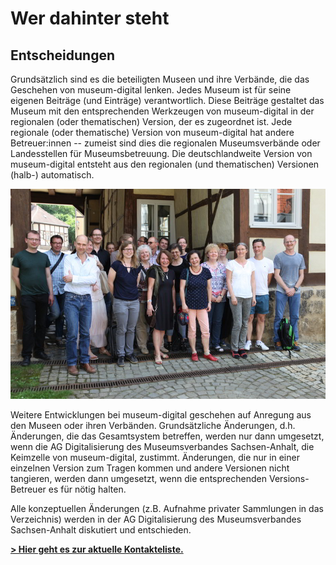 Wer dahinter steht
==================

Entscheidungen
--------------

Grundsätzlich sind es die beteiligten Museen und ihre Verbände, die das
Geschehen von museum-digital lenken. Jedes Museum ist für seine eigenen
Beiträge (und Einträge) verantwortlich. Diese Beiträge gestaltet das
Museum mit den entsprechenden Werkzeugen von museum-digital in der
regionalen (oder thematischen) Version, der es zugeordnet ist. Jede
regionale (oder thematische) Version von museum-digital hat andere
Betreuer:innen -- zumeist sind dies die regionalen Museumsverbände oder
Landesstellen für Museumsbetreuung. Die deutschlandweite Version von
museum-digital entsteht aus den regionalen (und thematischen) Versionen
(halb-) automatisch.

![Die AG Digitalisierung trifft sich in Quedlinburg](../assets/chapter_1-2/agdib_quedlinburg_800.jpg)

Weitere Entwicklungen bei museum-digital geschehen auf Anregung aus den Museen
oder ihren Verbänden. Grundsätzliche Änderungen, d.h. Änderungen, die
das Gesamtsystem betreffen, werden nur dann umgesetzt, wenn die AG
Digitalisierung des Museumsverbandes Sachsen-Anhalt, die Keimzelle von
museum-digital, zustimmt. Änderungen, die nur in einer einzelnen Version
zum Tragen kommen und andere Versionen nicht tangieren, werden dann
umgesetzt, wenn die entsprechenden Versions-Betreuer es für nötig
halten.

Alle konzeptuellen Änderungen (z.B. Aufnahme privater Sammlungen in das
Verzeichnis) werden in der AG Digitalisierung des Museumsverbandes
Sachsen-Anhalt diskutiert und entschieden.

[**\> Hier geht es zur aktuelle
Kontakteliste.**](https://nat.museum-digital.de/index.php?t=kontakt)

